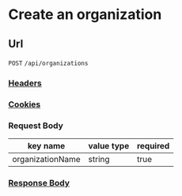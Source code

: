 # Create an organization

## Url

`POST` `/api/organizations`

### [Headers](./Headers.html)

### [Cookies](./Cookies.html)

### Request Body

key name | value type | required
--- | --- | ---
organizationName | string | true

### [Response Body](./Response.html)
